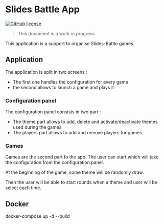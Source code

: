 # Slides Battle App
[![GitHub license](https://img.shields.io/badge/license-Apache%20License%202.0-blue.svg?style=flat)](http://www.apache.org/licenses/LICENSE-2.0)

> This document is a work in progress

This application is a support to organise Slides-Battle games.

## Application

The application is split in two screens :
* The first one handles the configuration for every game
* the second allows to launch a game and plays it

### Configuration panel

The configuration panel consists in two part :

* The theme part allows to add, delete and activate/deactivate themes used during the games
* The players part allows to add and remove players for games

### Games

Games are the second part fo the app. The user can start which will take the configuration from the configuration panel.

At the beginning of the game, some theme will be randomly draw.

Then the user will be able to start rounds when a theme and user will be select each time.

## Docker
docker-compose up -d --build